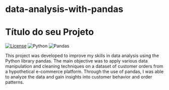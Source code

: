 # data-analysis-with-pandas

# Título do seu Projeto

[![License](https://img.shields.io/badge/License-MIT-blue.svg)](https://opensource.org/licenses/MIT)
![Python](https://img.shields.io/badge/python-3.9.1-blue.svg)
![Pandas](https://img.shields.io/badge/pandas-1.2.4-blue.svg)


This project was developed to improve my skills in data analysis using the Python library pandas. The main objective was to apply various data manipulation and cleaning techniques on a dataset of customer orders from a hypothetical e-commerce platform. Through the use of pandas, I was able to analyze the data and gain insights into customer behavior and order patterns.
